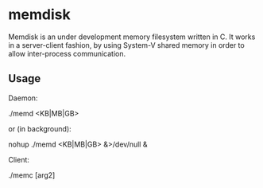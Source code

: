 # memdisk
Memdisk is an under development memory filesystem written in C. It works in a server-client fashion, 
by using System-V shared memory in order to allow inter-process communication.

## Usage

Daemon: 

  ./memd <size> <KB|MB|GB>
  
  or (in background):
  
  nohup ./memd <size> <KB|MB|GB> &>/dev/null &
  
Client:
  
  ./memc <action-id> <arg1> [arg2]
